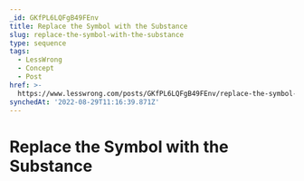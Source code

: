 ```yaml
---
_id: GKfPL6LQFgB49FEnv
title: Replace the Symbol with the Substance
slug: replace-the-symbol-with-the-substance
type: sequence
tags:
  - LessWrong
  - Concept
  - Post
href: >-
  https://www.lesswrong.com/posts/GKfPL6LQFgB49FEnv/replace-the-symbol-with-the-substance
synchedAt: '2022-08-29T11:16:39.871Z'
---
```

# Replace the Symbol with the Substance

